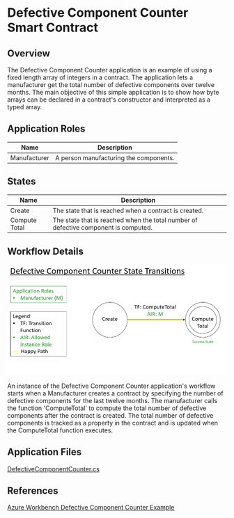 Defective Component Counter Smart Contract
====================================================

Overview 
---------
The Defective Component Counter application is an example of using a fixed length array of integers in a contract.  The application lets a manufacturer get the total number of defective components over twelve months. The main objective of this simple application is to show how byte arrays can be declared in a contract's constructor and interpreted as a typed array.

Application Roles 
------------------
| Name       | Description                                                                                         |
|------------|-----------------------------------------------------------------------------------------------------|
| Manufacturer| A person manufacturing the components.                                             |


States 
-------
| Name                 | Description                                                                                                 |
|----------------------|-------------------------------------------------------------------------------------------------------------|
| Create | The state that is reached when a contract is created.                                                    |
| Compute Total | The state that is reached when the total number of defective component is computed.                                                                       |


Workflow Details
----------------

![](diagram.png)

An instance of the Defective Component Counter application's workflow starts when a Manufacturer creates a contract by specifying the number of defective components for the last twelve months.  The manufacturer calls the function 'ComputeTotal' to compute the total number of defective components after the contract is created.  The total number of defective components is tracked as a property in the contract and is updated when the ComputeTotal function executes. 


Application Files
-----------------
[DefectiveComponentCounter.cs](./DefectiveComponentCounterContract/DefectiveComponentCounter.cs)

References
-----------------
[Azure Workbench Defective Component Counter Example](https://github.com/Azure-Samples/blockchain/tree/master/blockchain-workbench/application-and-smart-contract-samples/defective-component-counter)